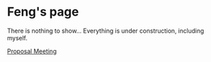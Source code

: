 # Feng's page

There is nothing to show...
Everything is under construction, including myself.


[Proposal Meeting](http://)	
